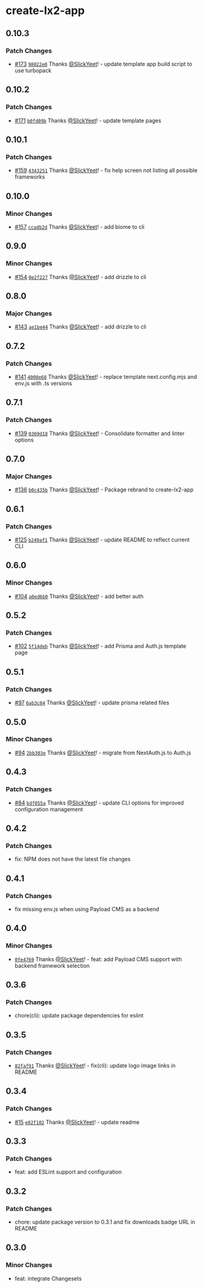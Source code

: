 # create-lx2-app

## 0.10.3

### Patch Changes

- [#173](https://github.com/SlickYeet/create-lx2-app/pull/173)
  [`98022e0`](https://github.com/SlickYeet/create-lx2-app/commit/98022e087574bcfb8ed3e60ea5fa790ba9ef59fa)
  Thanks [@SlickYeet](https://github.com/SlickYeet)! - update template app build
  script to use turbopack

## 0.10.2

### Patch Changes

- [#171](https://github.com/SlickYeet/create-lx2-app/pull/171)
  [`b0fd09b`](https://github.com/SlickYeet/create-lx2-app/commit/b0fd09b37dde99df81bda0e2a16d69f0c5a4f4ec)
  Thanks [@SlickYeet](https://github.com/SlickYeet)! - update template pages

## 0.10.1

### Patch Changes

- [#159](https://github.com/SlickYeet/create-lx2-app/pull/159)
  [`4343251`](https://github.com/SlickYeet/create-lx2-app/commit/43432511d760fc3e0ad465e25e2fb021d33fed1a)
  Thanks [@SlickYeet](https://github.com/SlickYeet)! - fix help screen not
  listing all possible frameworks

## 0.10.0

### Minor Changes

- [#157](https://github.com/SlickYeet/create-lx2-app/pull/157)
  [`ccadb2d`](https://github.com/SlickYeet/create-lx2-app/commit/ccadb2d0016df827135081fffe12bc074463071b)
  Thanks [@SlickYeet](https://github.com/SlickYeet)! - add biome to cli

## 0.9.0

### Minor Changes

- [#154](https://github.com/SlickYeet/create-lx2-app/pull/154)
  [`0e2f227`](https://github.com/SlickYeet/create-lx2-app/commit/0e2f22702ebd149385a7b0f941365c9b3f911aff)
  Thanks [@SlickYeet](https://github.com/SlickYeet)! - add drizzle to cli

## 0.8.0

### Major Changes

- [#143](https://github.com/SlickYeet/create-lx2-app/pull/143)
  [`ae1be44`](https://github.com/SlickYeet/create-lx2-app/commit/ae1be44652a99d2dd34d75e460995a14091c6cfd)
  Thanks [@SlickYeet](https://github.com/SlickYeet)! - add drizzle to cli

## 0.7.2

### Patch Changes

- [#141](https://github.com/SlickYeet/create-lx2-app/pull/141)
  [`4000e68`](https://github.com/SlickYeet/create-lx2-app/commit/4000e6890cd9ce28195418bec9cd3914d7c93832)
  Thanks [@SlickYeet](https://github.com/SlickYeet)! - replace template
  next.config.mjs and env.js with .ts versions

## 0.7.1

### Patch Changes

- [#139](https://github.com/SlickYeet/create-lx2-app/pull/139)
  [`0369d18`](https://github.com/SlickYeet/create-lx2-app/commit/0369d181442ba0b1ff4cedb874cbe2fd907c316e)
  Thanks [@SlickYeet](https://github.com/SlickYeet)! - Consolidate formatter and
  linter options

## 0.7.0

### Major Changes

- [#136](https://github.com/SlickYeet/create-lx2-app/pull/136)
  [`b0c435b`](https://github.com/SlickYeet/create-lx2-app/commit/b0c435bc998e984a72ed66b48770790f4e385511)
  Thanks [@SlickYeet](https://github.com/SlickYeet)! - Package rebrand to
  create-lx2-app

## 0.6.1

### Patch Changes

- [#125](https://github.com/SlickYeet/create-lx2-app/pull/125)
  [`b249af1`](https://github.com/SlickYeet/create-lx2-app/commit/b249af13132b82232f191fe0278e63825250be50)
  Thanks [@SlickYeet](https://github.com/SlickYeet)! - update README to reflect
  current CLI

## 0.6.0

### Minor Changes

- [#104](https://github.com/SlickYeet/create-lx2-app/pull/104)
  [`a0ed6b0`](https://github.com/SlickYeet/create-lx2-app/commit/a0ed6b0882f34a375a8e7930ef469d3edfd94a4a)
  Thanks [@SlickYeet](https://github.com/SlickYeet)! - add better auth

## 0.5.2

### Patch Changes

- [#102](https://github.com/SlickYeet/create-lx2-app/pull/102)
  [`5f14deb`](https://github.com/SlickYeet/create-lx2-app/commit/5f14deb288095b7406bb9208c2ed50210c7bd779)
  Thanks [@SlickYeet](https://github.com/SlickYeet)! - add Prisma and Auth.js
  template page

## 0.5.1

### Patch Changes

- [#97](https://github.com/SlickYeet/create-lx2-app/pull/97)
  [`6ab3c04`](https://github.com/SlickYeet/create-lx2-app/commit/6ab3c04303b73ba8cf06d72930bcfe4e07e86c82)
  Thanks [@SlickYeet](https://github.com/SlickYeet)! - update prisma related
  files

## 0.5.0

### Minor Changes

- [#94](https://github.com/SlickYeet/create-lx2-app/pull/94)
  [`2bb303e`](https://github.com/SlickYeet/create-lx2-app/commit/2bb303edc2f29c065555a8848300bbf4683e6810)
  Thanks [@SlickYeet](https://github.com/SlickYeet)! - migrate from NextAuth.js
  to Auth.js

## 0.4.3

### Patch Changes

- [#84](https://github.com/SlickYeet/create-lx2-app/pull/84)
  [`bdf055a`](https://github.com/SlickYeet/create-lx2-app/commit/bdf055a9d2b0335b7acd4c88e6c99bcee21359e4)
  Thanks [@SlickYeet](https://github.com/SlickYeet)! - update CLI options for
  improved configuration management

## 0.4.2

### Patch Changes

- fix: NPM does not have the latest file changes

## 0.4.1

### Patch Changes

- fix missing env.js when using Payload CMS as a backend

## 0.4.0

### Minor Changes

- [`0fe4769`](https://github.com/SlickYeet/create-lx2-app/commit/0fe4769743414f9137a9f5316c7b9234d72198a3)
  Thanks [@SlickYeet](https://github.com/SlickYeet)! - feat: add Payload CMS
  support with backend framework selection

## 0.3.6

### Patch Changes

- chore(cli): update package dependencies for eslint

## 0.3.5

### Patch Changes

- [`82faf91`](https://github.com/SlickYeet/create-lx2-app/commit/82faf9132ab3b79fd7f0eefa37009285fdeeda87)
  Thanks [@SlickYeet](https://github.com/SlickYeet)! - fix(cli): update logo
  image links in README

## 0.3.4

### Patch Changes

- [#15](https://github.com/SlickYeet/create-lx2-app/pull/15)
  [`e02f102`](https://github.com/SlickYeet/create-lx2-app/commit/e02f102f6e507db5e6647165ffff08f8492589e5)
  Thanks [@SlickYeet](https://github.com/SlickYeet)! - update readme

## 0.3.3

### Patch Changes

- feat: add ESLint support and configuration

## 0.3.2

### Patch Changes

- chore: update package version to 0.3.1 and fix downloads badge URL in README

## 0.3.0

### Minor Changes

- feat: integrate Changesets
